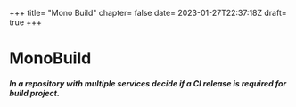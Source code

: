 +++
title= "Mono Build"
chapter= false
date= 2023-01-27T22:37:18Z
draft= true
+++

# MonoBuild
##### In a repository with multiple services decide if a CI release is required for build project.



